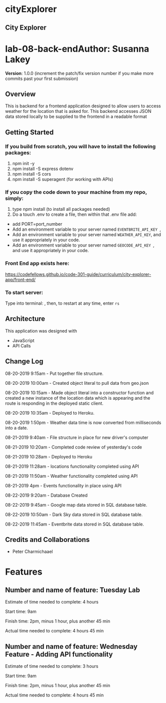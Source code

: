 # cityExplorer
## City Explorer

# lab-08-back-end**Author**: Susanna Lakey
**Version**: 1.0.0 (increment the patch/fix version number if you make more commits past your first submission)

## Overview
This is backend for a frontend application designed to allow users to access weather for the location that is asked for. This backend accesses JSON data stored locally to be supplied to the frontend in a readable format

## Getting Started
### If you build from scratch, you will have to install the following packages: 
1. npm init -y
2. npm install -S express dotenv
3. npm install -S cors
4. npm install -S superagent (for working with APIs)

### If you copy the code down to your machine from my repo, simply:
1. type npm install (to install all packages needed)
2. Do a touch .env to create a file, then within that .env file add:
* add PORT=port_number
* Add an environment variable to your server named `EVENTBRITE_API_KEY `,
* Add an environment variable to your server named `WEATHER_API_KEY`, and use it appropriately in your code. 
* Add an environment variable to your server named `GEOCODE_API_KEY `, and use it appropriately in your code.

### Front End app exists here:
https://codefellows.github.io/code-301-guide/curriculum/city-explorer-app/front-end/

### To start server:
Type into terminal: <nodemon>, then, to restart at any time, enter `rs`

## Architecture
This application was designed with
* JavaScript
* API Calls 
<!-- Provide a detailed description of the application design. What technologies (languages, libraries, etc) you're using, and any other relevant design information. -->


## Change Log

08-20-2019 9:15am - Put together file structure.

08-20-2019 10:00am - Created object literal to pull data from geo.json

08-20-2019 10:15am - Made object literal into a constructor function and created a new instance of the location data which is appearing and the route is responding in the deployed static client.

08-20-2019 10:35am - Deployed to Heroku.

08-20-2019 1:50pm - Weather data time is now converted from milliseconds into a date.

08-21-2019 9:40am - File structure in place for new driver's computer

08-21-2019 10:20am - Completed code review of yesterday's code

08-21-2019 10:28am - Deployed to Heroku

08-21-2019 11:28am - locations functionality completed using API

08-21-2019 11:50am - Weather functionality completed using API

08-21-2019 4pm - Events functionality in place using API

08-22-2019 9:20am - Database Created

08-22-2019 9:45am - Google map data stored in SQL database table.

08-22-2019 10:50am - Dark Sky data stored in SQL database table.

08-22-2019 11:45am - Eventbrite data stored in SQL database table.





## Credits and Collaborations
* Peter Charmichaael

# Features
## Number and name of feature: Tuesday Lab

Estimate of time needed to complete: 4 hours

Start time: 9am

Finish time: 2pm, minus 1 hour, plus another 45 min

Actual time needed to complete: 4 hours 45 min

## Number and name of feature: Wednesday Feature - Adding API functionality

Estimate of time needed to complete: 3 hours

Start time: 9am

Finish time: 2pm, minus 1 hour, plus another 45 min

Actual time needed to complete: 4 hours 45 min
